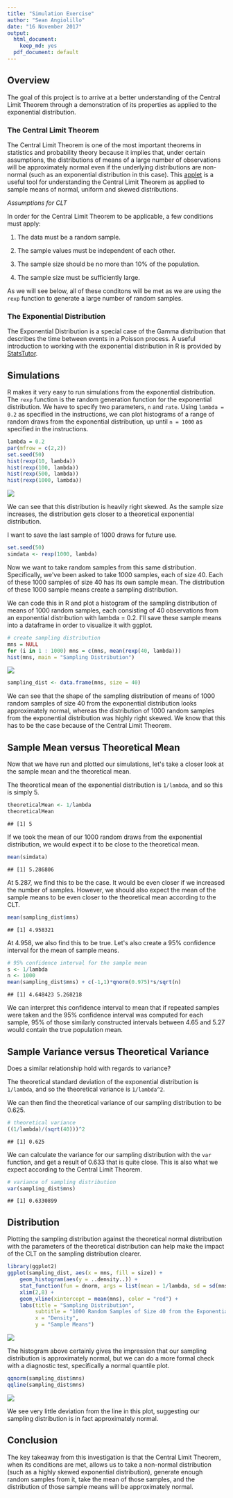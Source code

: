 ```yaml
---
title: "Simulation Exercise"
author: "Sean Angiolillo"
date: "16 November 2017"
output:
  html_document: 
    keep_md: yes
  pdf_document: default
---
```




## Overview

The goal of this project is to arrive at a better understanding of the Central Limit Theorem through a demonstration of its properties as applied to the exponential distribution.

### The Central Limit Theorem

The Central Limit Theorem is one of the most important theorems in statistics and probability theory because it implies that, under certain assumptions, the distributions of means of a large number of observations will be approximately normal even if the underlying distributions are non-normal (such as an exponential distribution in this case). This [applet](https://gallery.shinyapps.io/CLT_mean/) is a useful tool for understanding the Central Limit Theorem as applied to sample means of normal, uniform and skewed distributions.

*Assumptions for CLT*

In order for the Central Limit Theorem to be applicable, a few conditions must apply:

1. The data must be a random sample.

2. The sample values must be independent of each other.

3. The sample size should be no more than 10% of the population.

4. The sample size must be sufficiently large.

As we will see below, all of these conditons will be met as we are using the `rexp` function to generate a large number of random samples.

### The Exponential Distribution

The Exponential Distribution is a special case of the Gamma distribution that describes the time between events in a Poisson process. A useful introduction to working with the exponential distribution in R is provided by [StatsTutor](https://www.youtube.com/watch?v=khpBSFwHryI).

## Simulations

R makes it very easy to run simulations from the exponential distribution. The `rexp` function is the random generation function for the exponential distribution. We have to specify two parameters, `n` and `rate`. Using `lambda = 0.2` as specified in the instructions, we can plot histograms of a range of random draws from the exponential distribution, up until `n = 1000` as specified in the instructions.


```r
lambda = 0.2
par(mfrow = c(2,2))
set.seed(50)
hist(rexp(10, lambda))
hist(rexp(100, lambda))
hist(rexp(500, lambda))
hist(rexp(1000, lambda))
```

![](simulation_exercise_files/figure-html/unnamed-chunk-1-1.png)<!-- -->

We can see that this distribution is heavily right skewed. As the sample size increases, the distribution gets closer to a theoretical exponential distribution.

I want to save the last sample of 1000 draws for future use.

```r
set.seed(50)
simdata <- rexp(1000, lambda)
```

Now we want to take random samples from this same distribution. Specifically, we've been asked to take 1000 samples, each of size 40. Each of these 1000 samples of size 40 has its own sample mean. The distribution of these 1000 sample means create a sampling distribution.

We can code this in R and plot a histogram of the sampling distribution of means of 1000 random samples, each consisting of 40 observations from an exponential distribution with lambda = 0.2. I'll save these sample means into a dataframe in order to visualize it with ggplot.


```r
# create sampling distribution
mns = NULL
for (i in 1 : 1000) mns = c(mns, mean(rexp(40, lambda)))
hist(mns, main = "Sampling Distribution")
```

![](simulation_exercise_files/figure-html/unnamed-chunk-3-1.png)<!-- -->

```r
sampling_dist <- data.frame(mns, size = 40)
```

We can see that the shape of the sampling distribution of means of 1000 random samples of size 40 from the exponential distribution looks approximately normal, whereas the distribution of 1000 random samples from the exponential distribution was highly right skewed. We know that this has to be the case because of the Central Limit Theorem.

## Sample Mean versus Theoretical Mean

Now that we have run and plotted our simulations, let's take a closer look at the sample mean and the theoretical mean.

The theoretical mean of the exponential distribution is `1/lambda`, and so this is simply 5.


```r
theoreticalMean <- 1/lambda
theoreticalMean
```

```
## [1] 5
```

If we took the mean of our 1000 random draws from the exponential distribution, we would expect it to be close to the theoretical mean.


```r
mean(simdata)
```

```
## [1] 5.286806
```

At 5.287, we find this to be the case. It would be even closer if we increased the number of samples. However, we should also expect the mean of the sample means to be even closer to the theoretical mean according to the CLT.


```r
mean(sampling_dist$mns)
```

```
## [1] 4.958321
```

At 4.958, we also find this to be true. Let's also create a 95% confidence interval for the mean of sample means.


```r
# 95% confidence interval for the sample mean
s <- 1/lambda
n <- 1000
mean(sampling_dist$mns) + c(-1,1)*qnorm(0.975)*s/sqrt(n)
```

```
## [1] 4.648423 5.268218
```

We can interpret this confidence interval to mean that if repeated samples were taken and the 95% confidence interval was computed for each sample, 95% of those similarly constructed intervals between 4.65 and 5.27 would contain the true population mean.

## Sample Variance versus Theoretical Variance

Does a similar relationship hold with regards to variance?

The theoretical standard deviation of the exponential distribution is `1/lambda`, and so the theoretical variance is `1/lambda^2`.

We can then find the theoretical variance of our sampling distribution to be 0.625.


```r
# theoretical variance
((1/lambda)/(sqrt(40)))^2
```

```
## [1] 0.625
```

We can calculate the variance for our sampling distribution with the `var` function, and get a result of 0.633 that is quite close. This is also what we expect according to the Central Limit Theorem.


```r
# variance of sampling distribution
var(sampling_dist$mns)
```

```
## [1] 0.6330899
```

## Distribution

Plotting the sampling distribution against the theoretical normal distribution with the parameters of the theoretical distribution can help make the impact of the CLT on the sampling distribution clearer.


```r
library(ggplot2)
ggplot(sampling_dist, aes(x = mns, fill = size)) + 
    geom_histogram(aes(y = ..density..)) +
    stat_function(fun = dnorm, args = list(mean = 1/lambda, sd = sd(mns))) +
    xlim(2,8) +
    geom_vline(xintercept = mean(mns), color = "red") +
    labs(title = "Sampling Distribution", 
         subtitle = "1000 Random Samples of Size 40 from the Exponential Distribution",
         x = "Density",
         y = "Sample Means")
```

![](simulation_exercise_files/figure-html/unnamed-chunk-10-1.png)<!-- -->

The histogram above certainly gives the impression that our sampling distribution is approximately normal, but we can do a more formal check with a diagnostic test, specifically a normal quantile plot.


```r
qqnorm(sampling_dist$mns)
qqline(sampling_dist$mns)
```

![](simulation_exercise_files/figure-html/unnamed-chunk-11-1.png)<!-- -->

We see very little deviation from the line in this plot, suggesting our sampling distribution is in fact approximately normal.

## Conclusion

The key takeaway from this investigation is that the Central Limit Theorem, when its conditions are met, allows us to take a non-normal distribution (such as a highly skewed exponential distribution), generate enough random samples from it, take the mean of those samples, and the distribution of those sample means will be approximately normal.
